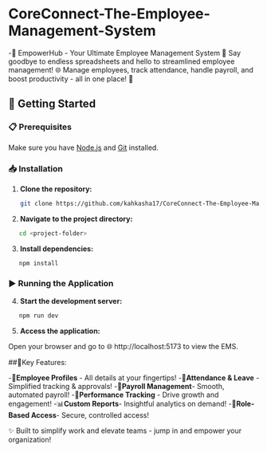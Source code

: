 # CoreConnect-The-Employee-Management-System
-🚀 EmpowerHub - Your Ultimate Employee Management System 🌟
Say goodbye to endless spreadsheets and hello to streamlined employee management! 🌐
Manage employees, track attendance, handle payroll, and boost productivity - all in one place! 🎯

## 🚀 Getting Started

### 📋 Prerequisites

Make sure you have [Node.js](https://nodejs.org/) and [Git](https://git-scm.com/) installed.

### 📥 Installation

1. **Clone the repository:**

   ```bash
   git clone https://github.com/kahkasha17/CoreConnect-The-Employee-Management-System.git

2. **Navigate to the project directory:**
 ```bash
    cd <project-folder>
 ```

3. **Install dependencies:**

 ```bash
    npm install
 ```
 
 ### ▶️ Running the Application
 
4. **Start the development server:**

 ```bash
    npm run dev
 ```
5. **Access the application:**

Open your browser and go to 🌐 http://localhost:5173 to view the EMS.


##🌟Key Features:

-👥**Employee Profiles** - All details at your fingertips!
-📆**Attendance & Leave** - Simplified tracking & approvals!
-💸**Payroll Management**- Smooth, automated payroll!
-🌟**Performance Tracking** - Drive growth and engagement!
-📊**Custom Reports**- Insightful analytics on demand!
-🔐**Role-Based Access**- Secure, controlled access!

✨ Built to simplify work and elevate teams - jump in and empower your organization!
